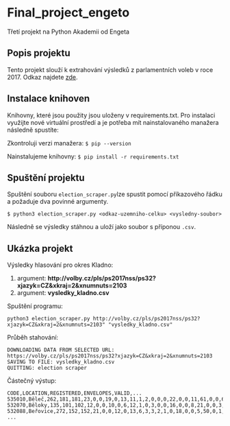 # Final_project_engeto
Třetí projekt na Python Akademii od Engeta

## Popis projektu
Tento projekt slouží k extrahování výsledků z parlamentních voleb v roce 2017. Odkaz najdete [zde](https://volby.cz/pls/ps2017nss/ps32?xjazyk=CZ&xkraj=2&xnumnuts=2103).
## Instalace knihoven
Knihovny, které jsou použity jsou uloženy v requirements.txt. Pro instalaci využijte nové virtuální prostředí a je potřeba mít nainstalovaného manažera následně spustíte: 
<p>Zkontroluji verzi manažera: <code>$ pip --version</code></p>
<p>Nainstalujeme knihovny: <code>$ pip install -r requirements.txt</code></p>

## Spuštění projektu
<p>Spuštění souboru <code>election_scraper.py</code>lze spustit pomocí příkazového řádku a požaduje dva povinné argumenty.</p>

```$ python3 election_scraper.py <odkaz-uzemniho-celku> <vysledny-soubor>```

Následně se výsledky stáhnou a uloží jako soubor s příponou <code>.csv</code>.

## Ukázka projekt 
Výsledky hlasování pro okres Kladno:

1. argument: **ht<span>tp://</span>volby.cz/pls/ps2017nss/ps32?xjazyk=CZ&xkraj=2&xnumnuts=2103**
2. argument: **vysledky_kladno.csv**

<p>Spuštění programu:<p>
<code>python3 election_scraper.py ht<span>tp://</span>volby.cz/pls/ps2017nss/ps32?xjazyk=CZ&xkraj=2&xnumnuts=2103" "vysledky_kladno.csv"</code>
  
<p>Průběh stahování:</p>
<pre><code>DOWNLOADING DATA FROM SELECTED URL: https://volby.cz/pls/ps2017nss/ps32?xjazyk=CZ&xkraj=2&xnumnuts=2103
SAVING TO FILE: vysledky_kladno.csv
QUITTING: election scraper
</code></pre>

<p>Částečný výstup:</p>
<pre><code>CODE,LOCATION,REGISTERED,ENVELOPES,VALID,...
535010,Běleč,262,181,181,23,0,0,19,0,13,11,1,2,0,0,0,22,0,0,11,61,0,0,6,0,1,1,1,8,1
532070,Běloky,135,101,102,12,0,0,10,0,6,12,1,0,3,0,0,16,0,0,8,21,0,0,3,0,0,0,0,9,0
532088,Beřovice,272,152,152,21,0,0,12,0,13,6,3,3,2,1,0,18,0,0,5,50,0,1,0,0,0,0,0,17,0
...
</code></pre>
